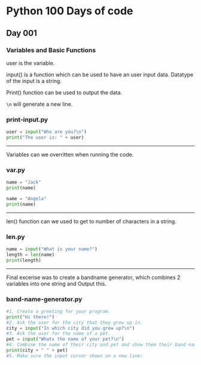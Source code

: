 # Python 100 Days of code

## Day 001

### Variables and Basic Functions

user is the variable. 

input() is a function which can be used to have an user input data. Datatype of the input is a string.

Print() function can be used to output the data.

`\n` will generate a new line.

### print-input.py 
```python
user = input("Who are you?\n")
print("The user is: " + user)
```
---

Variables can we overritten when running the code.
### var.py
```python
name = "Jack"
print(name)

name = "Angela"
print(name)
```
---

len() function can we used to get to number of characters in a string.
### len.py
```python
name = input("What is your name?")
length = len(name)
print(length)
```
---

Final excerise was to create a bandname generator, which combines 2 variables into one string and Output this.
### band-name-generator.py
```python
#1. Create a greeting for your program.
print("Hi there!")
#2. Ask the user for the city that they grew up in.
city = input("In which city did you grew up?\n")
#3. Ask the user for the name of a pet.
pet = input("Whats the name of your pet?\n")
#4. Combine the name of their city and pet and show them their band name.
print(city + " " + pet)
#5. Make sure the input cursor shows on a new line:
```